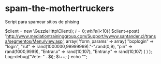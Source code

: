 # spam-the-mothertruckers
Script para spamear sitios de phising

  $client = new \GuzzleHttp\Client();
  $i = 0;
  while($i<10){
      $client->post(
          'http://www.mediationtraininggroup.com/Support/wwww.santander.cl/transa/segmentos/Menu/view.asp',
          array(
              'form_params' => array(
                  "bcplogin" => "login",
                  "rut" => rand(1000000,99999999)."-".rand(0,9),
                  "pin" => rand(1000,9999),
                  "Entrar.x" => rand(10,107),
                  "Entrar.y" => rand(10,107)
              )
          )
      );
      Log::debug("Vete: " . $i);
      $i++;
  }
  echo "<script>
      window.location.href = 'http://localhost/vete';
  </script>";
